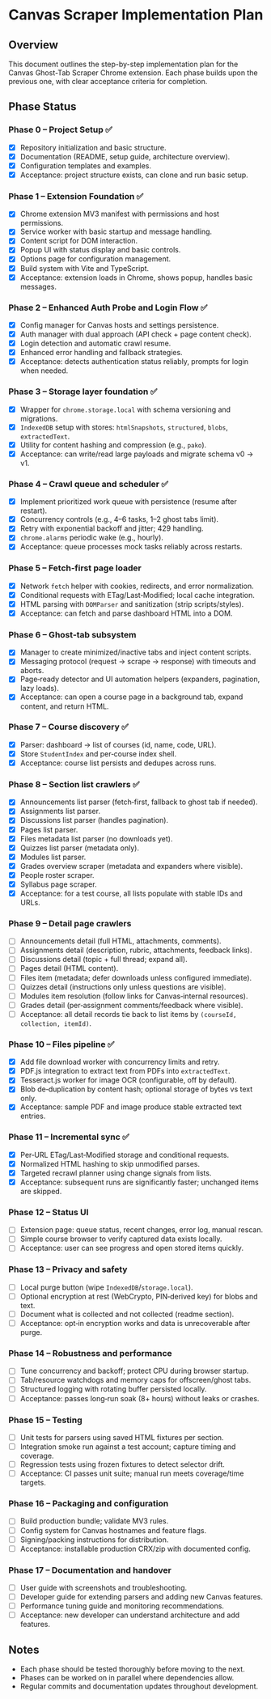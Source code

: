 # Canvas Scraper Implementation Plan

## Overview
This document outlines the step-by-step implementation plan for the Canvas Ghost-Tab Scraper Chrome extension. Each phase builds upon the previous one, with clear acceptance criteria for completion.

## Phase Status

### Phase 0 – Project Setup ✅
- [x] Repository initialization and basic structure.
- [x] Documentation (README, setup guide, architecture overview).
- [x] Configuration templates and examples.
- [x] Acceptance: project structure exists, can clone and run basic setup.

### Phase 1 – Extension Foundation ✅
- [x] Chrome extension MV3 manifest with permissions and host permissions.
- [x] Service worker with basic startup and message handling.
- [x] Content script for DOM interaction.
- [x] Popup UI with status display and basic controls.
- [x] Options page for configuration management.
- [x] Build system with Vite and TypeScript.
- [x] Acceptance: extension loads in Chrome, shows popup, handles basic messages.

### Phase 2 – Enhanced Auth Probe and Login Flow ✅
- [x] Config manager for Canvas hosts and settings persistence.
- [x] Auth manager with dual approach (API check + page content check).
- [x] Login detection and automatic crawl resume.
- [x] Enhanced error handling and fallback strategies.
- [x] Acceptance: detects authentication status reliably, prompts for login when needed.

### Phase 3 – Storage layer foundation ✅
- [x] Wrapper for `chrome.storage.local` with schema versioning and migrations.
- [x] `IndexedDB` setup with stores: `htmlSnapshots`, `structured`, `blobs`, `extractedText`.
- [x] Utility for content hashing and compression (e.g., `pako`).
- [x] Acceptance: can write/read large payloads and migrate schema v0 → v1.

### Phase 4 – Crawl queue and scheduler ✅
- [x] Implement prioritized work queue with persistence (resume after restart).
- [x] Concurrency controls (e.g., 4–6 tasks, 1–2 ghost tabs limit).
- [x] Retry with exponential backoff and jitter; 429 handling.
- [x] `chrome.alarms` periodic wake (e.g., hourly).
- [x] Acceptance: queue processes mock tasks reliably across restarts.

### Phase 5 – Fetch‑first page loader
- [x] Network `fetch` helper with cookies, redirects, and error normalization.
- [x] Conditional requests with ETag/Last‑Modified; local cache integration.
- [x] HTML parsing with `DOMParser` and sanitization (strip scripts/styles).
- [x] Acceptance: can fetch and parse dashboard HTML into a DOM.

### Phase 6 – Ghost‑tab subsystem
- [x] Manager to create minimized/inactive tabs and inject content scripts.
- [x] Messaging protocol (request → scrape → response) with timeouts and aborts.
- [x] Page‑ready detector and UI automation helpers (expanders, pagination, lazy loads).
- [x] Acceptance: can open a course page in a background tab, expand content, and return HTML.

### Phase 7 – Course discovery ✅
- [x] Parser: dashboard → list of courses (id, name, code, URL).
- [x] Store `StudentIndex` and per‑course index shell.
- [x] Acceptance: course list persists and dedupes across runs.

### Phase 8 – Section list crawlers ✅
- [x] Announcements list parser (fetch‑first, fallback to ghost tab if needed).
- [x] Assignments list parser.
- [x] Discussions list parser (handles pagination).
- [x] Pages list parser.
- [x] Files metadata list parser (no downloads yet).
- [x] Quizzes list parser (metadata only).
- [x] Modules list parser.
- [x] Grades overview scraper (metadata and expanders where visible).
- [x] People roster scraper.
- [x] Syllabus page scraper.
- [x] Acceptance: for a test course, all lists populate with stable IDs and URLs.

### Phase 9 – Detail page crawlers
- [ ] Announcements detail (full HTML, attachments, comments).
- [ ] Assignments detail (description, rubric, attachments, feedback links).
- [ ] Discussions detail (topic + full thread; expand all).
- [ ] Pages detail (HTML content).
- [ ] Files item (metadata; defer downloads unless configured immediate).
- [ ] Quizzes detail (instructions only unless questions are visible).
- [ ] Modules item resolution (follow links for Canvas‑internal resources).
- [ ] Grades detail (per‑assignment comments/feedback where visible).
- [ ] Acceptance: all detail records tie back to list items by `(courseId, collection, itemId)`.

### Phase 10 – Files pipeline ✅
- [x] Add file download worker with concurrency limits and retry.
- [x] PDF.js integration to extract text from PDFs into `extractedText`.
- [x] Tesseract.js worker for image OCR (configurable, off by default).
- [x] Blob de‑duplication by content hash; optional storage of bytes vs text only.
- [x] Acceptance: sample PDF and image produce stable extracted text entries.

### Phase 11 – Incremental sync ✅
- [x] Per‑URL ETag/Last‑Modified storage and conditional requests.
- [x] Normalized HTML hashing to skip unmodified parses.
- [x] Targeted recrawl planner using change signals from lists.
- [x] Acceptance: subsequent runs are significantly faster; unchanged items are skipped.

### Phase 12 – Status UI
- [ ] Extension page: queue status, recent changes, error log, manual rescan.
- [ ] Simple course browser to verify captured data exists locally.
- [ ] Acceptance: user can see progress and open stored items quickly.

### Phase 13 – Privacy and safety
- [ ] Local purge button (wipe `IndexedDB`/`storage.local`).
- [ ] Optional encryption at rest (WebCrypto, PIN‑derived key) for blobs and text.
- [ ] Document what is collected and not collected (readme section).
- [ ] Acceptance: opt‑in encryption works and data is unrecoverable after purge.

### Phase 14 – Robustness and performance
- [ ] Tune concurrency and backoff; protect CPU during browser startup.
- [ ] Tab/resource watchdogs and memory caps for offscreen/ghost tabs.
- [ ] Structured logging with rotating buffer persisted locally.
- [ ] Acceptance: passes long‑run soak (8+ hours) without leaks or crashes.

### Phase 15 – Testing
- [ ] Unit tests for parsers using saved HTML fixtures per section.
- [ ] Integration smoke run against a test account; capture timing and coverage.
- [ ] Regression tests using frozen fixtures to detect selector drift.
- [ ] Acceptance: CI passes unit suite; manual run meets coverage/time targets.

### Phase 16 – Packaging and configuration
- [ ] Build production bundle; validate MV3 rules.
- [ ] Config system for Canvas hostnames and feature flags.
- [ ] Signing/packing instructions for distribution.
- [ ] Acceptance: installable production CRX/zip with documented config.

### Phase 17 – Documentation and handover
- [ ] User guide with screenshots and troubleshooting.
- [ ] Developer guide for extending parsers and adding new Canvas features.
- [ ] Performance tuning guide and monitoring recommendations.
- [ ] Acceptance: new developer can understand architecture and add features.

## Notes
- Each phase should be tested thoroughly before moving to the next.
- Phases can be worked on in parallel where dependencies allow.
- Regular commits and documentation updates throughout development.


